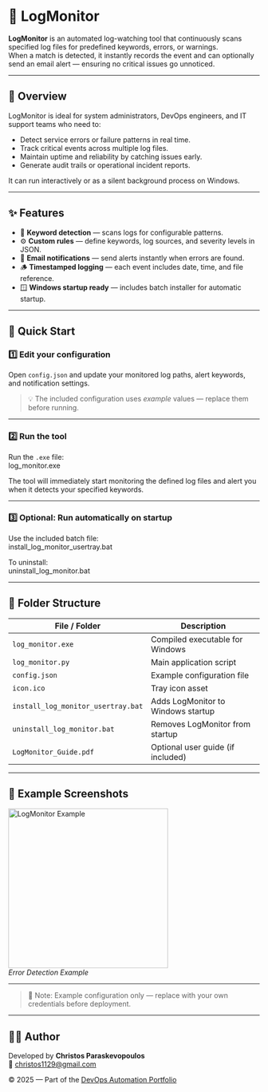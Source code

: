 # 🧾 LogMonitor

**LogMonitor** is an automated log-watching tool that continuously scans specified log files for predefined keywords, errors, or warnings.  
When a match is detected, it instantly records the event and can optionally send an email alert — ensuring no critical issues go unnoticed.

---

## 📘 Overview
LogMonitor is ideal for system administrators, DevOps engineers, and IT support teams who need to:
- Detect service errors or failure patterns in real time.  
- Track critical events across multiple log files.  
- Maintain uptime and reliability by catching issues early.  
- Generate audit trails or operational incident reports.

It can run interactively or as a silent background process on Windows.

---

## ✨ Features
- 🧠 **Keyword detection** — scans logs for configurable patterns.  
- ⚙️ **Custom rules** — define keywords, log sources, and severity levels in JSON.  
- 📧 **Email notifications** — send alerts instantly when errors are found.  
- 🪵 **Timestamped logging** — each event includes date, time, and file reference.  
- 🪟 **Windows startup ready** — includes batch installer for automatic startup.  

---

## 🚀 Quick Start

### 1️⃣ Edit your configuration
Open `config.json` and update your monitored log paths, alert keywords, and notification settings.  
> 💡 The included configuration uses *example* values — replace them before running.

---

### 2️⃣ Run the tool
Run the `.exe` file:  
log_monitor.exe  

The tool will immediately start monitoring the defined log files and alert you when it detects your specified keywords.

---

### 3️⃣ Optional: Run automatically on startup
Use the included batch file:  
install_log_monitor_usertray.bat  

To uninstall:  
uninstall_log_monitor.bat  

---

## 🧩 Folder Structure
| File / Folder | Description |
|----------------|--------------|
| `log_monitor.exe` | Compiled executable for Windows |
| `log_monitor.py` | Main application script |
| `config.json` | Example configuration file |
| `icon.ico` | Tray icon asset |
| `install_log_monitor_usertray.bat` | Adds LogMonitor to Windows startup |
| `uninstall_log_monitor.bat` | Removes LogMonitor from startup |
| `LogMonitor_Guide.pdf` | Optional user guide (if included) |

---

## 📸 Example Screenshots
<p align="left">
  <img src="https://github.com/user-attachments/assets/YOUR-LOGMONITOR-IMAGE-LINK-HERE" width="320" alt="LogMonitor Example"><br>
  <em>Error Detection Example</em>
</p>

---

> 🧩 Note: Example configuration only — replace with your own credentials before deployment.

---

## 🧑‍💻 Author
Developed by **Christos Paraskevopoulos**  
📧 [christos1129@gmail.com](mailto:christos1129@gmail.com)

© 2025 — Part of the [DevOps Automation Portfolio](../README.md)

